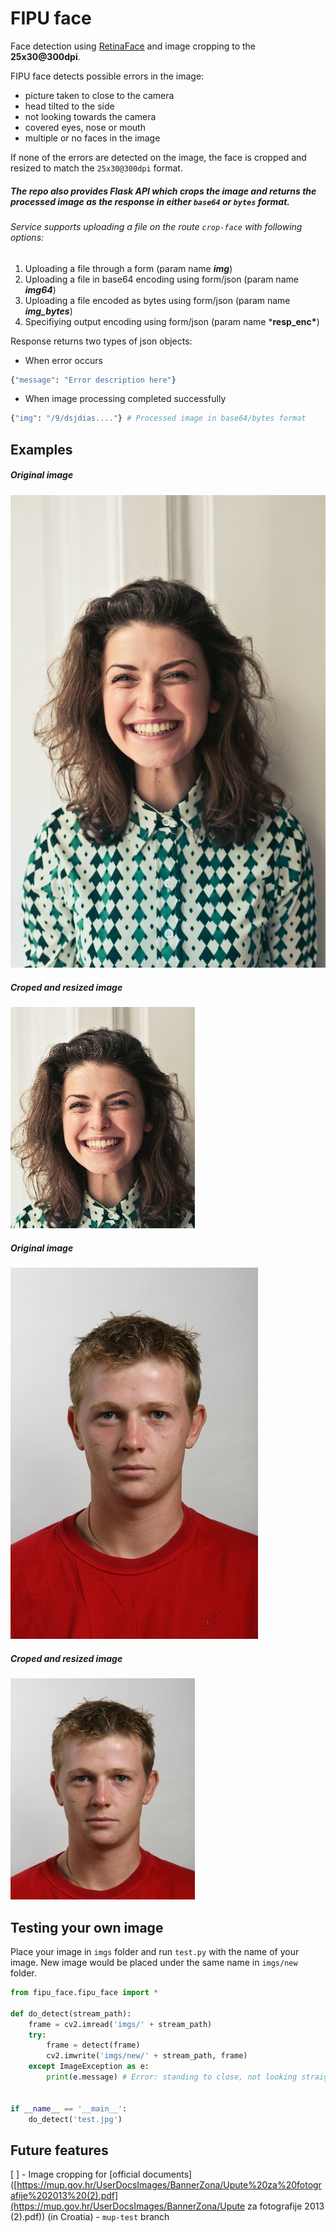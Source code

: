 

# FIPU face

Face detection using [RetinaFace](https://github.com/deepinsight/insightface/tree/master/RetinaFace) and image cropping to the **25x30@300dpi**.

FIPU face detects possible errors in the image:

- picture taken to close to the camera
- head tilted to the side
- not looking towards the camera
- covered eyes, nose or mouth
- multiple or no faces in the image



If none of the errors are detected on the image, the face is cropped and resized to match the `25x30@300dpi` format.



##### The repo also provides Flask API which crops the image and returns the processed image as the response in either `base64` or `bytes` format.

###### Service supports uploading a file on the route `crop-face` with following options:

1. Uploading a file through a form (param name ***img***)
2. Uploading a file in base64 encoding using form/json (param name ***img64***)
3. Uploading a file encoded as bytes using form/json (param name ***img_bytes***)
4. Specifiying output encoding using form/json (param name ***resp_enc\***)

Response returns two types of json objects:

- When error occurs

```python
{"message": "Error description here"}
```

- When image processing completed successfully

```python
{"img": "/9/dsjdias...."} # Processed image in base64/bytes format
```





## Examples

##### Original image

![Original image](imgs/w.jpg)



##### Croped and resized image

![Croped image](imgs/new/w.jpg)



##### Original image

![Original image](imgs/l2.jpg)



##### Croped and resized image

![Croped image](imgs/new/l2.jpg)




## Testing your own image

Place your image in `imgs` folder and run `test.py` with the name of your image. New image would be placed under the same name in `imgs/new` folder.

```python
from fipu_face.fipu_face import *

def do_detect(stream_path):
    frame = cv2.imread('imgs/' + stream_path)
    try:
        frame = detect(frame)
        cv2.imwrite('imgs/new/' + stream_path, frame)
    except ImageException as e:
        print(e.message) # Error: standing to close, not looking straight etc.


if __name__ == '__main__':
    do_detect('test.jpg')

```


## Future features

[ ] - Image cropping for [official documents]([https://mup.gov.hr/UserDocsImages/BannerZona/Upute%20za%20fotografije%202013%20(2).pdf](https://mup.gov.hr/UserDocsImages/BannerZona/Upute za fotografije 2013 (2).pdf)) (in Croatia) - `mup-test` branch










